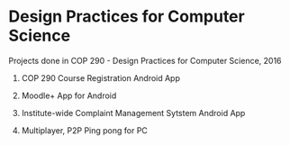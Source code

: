 # Design Practices for Computer Science

Projects done in COP 290 - Design Practices for Computer Science, 2016

1. COP 290 Course Registration Android App

2. Moodle+ App for Android

3. Institute-wide Complaint Management Sytstem Android App

4. Multiplayer, P2P Ping pong for PC
